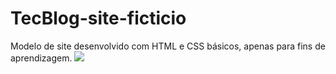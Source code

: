 # TecBlog-site-ficticio
Modelo de site desenvolvido com HTML e CSS básicos, apenas para fins de aprendizagem.
![](TecBlog-site-ficticio/apresentacao.png)
